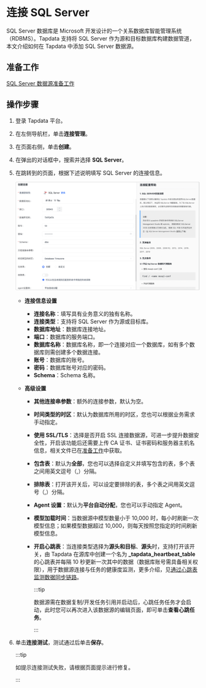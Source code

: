 # 连接 SQL Server

SQL Server 数据库是 Microsoft 开发设计的一个关系数据库智能管理系统（RDBMS）。Tapdata 支持将 SQL Server 作为源和目标数据库构建数据管道，本文介绍如何在 Tapdata 中添加 SQL Server 数据源。

## 准备工作

[SQL Server 数据源准备工作](../../../prerequisites/certified/sqlserver.md)

## 操作步骤

1. 登录 Tapdata 平台。

2. 在左侧导航栏，单击**连接管理**。

3. 在页面右侧，单击**创建**。

4. 在弹出的对话框中，搜索并选择 **SQL Server**。

5. 在跳转到的页面，根据下述说明填写 SQL Server 的连接信息。

   ![SQL Server 连接示例](../../../images/sqlserver_connection.png)

   * **连接信息设置**
     
     * **连接名称**：填写具有业务意义的独有名称。
     * **连接类型**：支持将 SQL Server 作为源或目标库。
     * **数据库地址**：数据库连接地址。
     * **端口**：数据库的服务端口。
     * **数据库名称**：数据库名称，即一个连接对应一个数据库，如有多个数据库则需创建多个数据连接。
     * **账号**：数据库的账号。
     * **密码**：数据库账号对应的密码。
     * **Schema**：Schema 名称。
     
   * **高级设置**
     
     * **其他连接串参数**：额外的连接参数，默认为空。
     * **时间类型的时区**：默认为数据库所用的时区，您也可以根据业务需求手动指定。
     * **使用 SSL/TLS**：选择是否开启 SSL 连接数据源，可进一步提升数据安全性，开启该功能后还需要上传 CA 证书、证书密码和服务器主机名信息，相关文件已在[准备工作](../../../prerequisites/certified/sqlserver#ssl)中获取。
     * **包含表**：默认为**全部**，您也可以选择自定义并填写包含的表，多个表之间用英文逗号（,）分隔。
     * **排除表**：打开该开关后，可以设定要排除的表，多个表之间用英文逗号（,）分隔。
     * **Agent 设置**：默认为**平台自动分配**，您也可以手动指定 Agent。
     * **模型加载时间**：当数据源中模型数量小于 10,000 时，每小时刷新一次模型信息；如果模型数据超过 10,000，则每天按照您指定的时间刷新模型信息。
     * **开启心跳表**：当连接类型选择为**源头和目标**、**源头**时，支持打开该开关，由 Tapdata 在源库中创建一个名为 **_tapdata_heartbeat_table** 的心跳表并每隔 10 秒更新一次其中的数据（数据库账号需具备相关权限），用于数据源连接与任务的健康度监测，更多介绍，见[通过心跳表监测数据同步链路](../../../best-practice/heart-beat-task.md)。
     
       :::tip
     
       数据源需在数据复制/开发任务引用并启动后，心跳任务任务才会启动，此时您可以再次进入该数据源的编辑页面，即可单击**查看心跳任务**。
     
       :::

6. 单击**连接测试**，测试通过后单击**保存**。

   :::tip

   如提示连接测试失败，请根据页面提示进行修复。

   :::